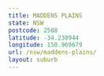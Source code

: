 ```yaml
---
title: MADDENS PLAINS
state: NSW
postcode: 2508
latitude: -34.230944
longitude: 150.969679
url: /nsw/maddens-plains/
layout: suburb
---
```

